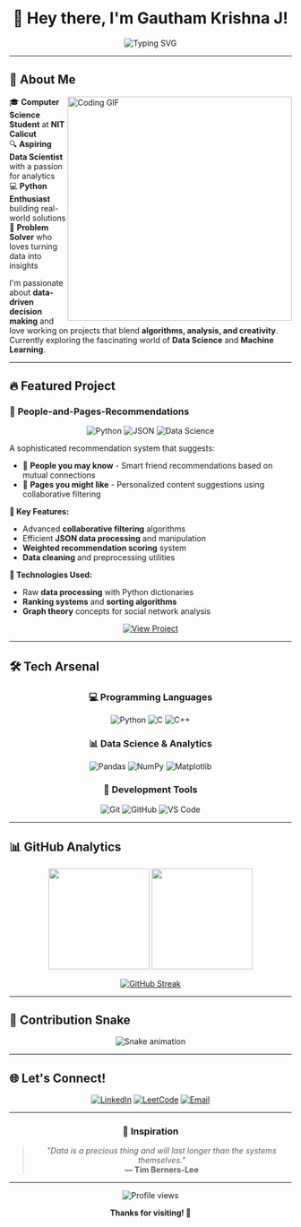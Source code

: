 <div align="center">
  
# 👋 Hey there, I'm **Gautham Krishna J**!

<img src="https://readme-typing-svg.herokuapp.com?font=Fira+Code&size=22&duration=3000&pause=1000&color=36BCF7&center=true&vCenter=true&width=600&lines=CS+Undergrad+at+NIT+Calicut;Aspiring+Data+Scientist;Passionate+Python+Developer;Data-Driven+Problem+Solver" alt="Typing SVG" />

</div>

---

## 🌟 About Me

<img align="right" alt="Coding GIF" width="400" src="https://media.giphy.com/media/qgQUggAC3Pfv687qPC/giphy.gif">

🎓 **Computer Science Student** at **NIT Calicut**  
🔍 **Aspiring Data Scientist** with a passion for analytics  
💻 **Python Enthusiast** building real-world solutions  
🧠 **Problem Solver** who loves turning data into insights  

I'm passionate about **data-driven decision making** and love working on projects that blend **algorithms, analysis, and creativity**. Currently exploring the fascinating world of **Data Science** and **Machine Learning**.

---

## 🔥 Featured Project

### 🧩 **People-and-Pages-Recommendations**

<div align="center">
  <img src="https://img.shields.io/badge/Python-3776AB?style=for-the-badge&logo=python&logoColor=white" alt="Python"/>
  <img src="https://img.shields.io/badge/JSON-000000?style=for-the-badge&logo=json&logoColor=white" alt="JSON"/>
  <img src="https://img.shields.io/badge/Data_Science-FF6F00?style=for-the-badge&logo=databricks&logoColor=white" alt="Data Science"/>
</div>

A sophisticated recommendation system that suggests:
- 👥 **People you may know** - Smart friend recommendations based on mutual connections
- 📄 **Pages you might like** - Personalized content suggestions using collaborative filtering

**🎯 Key Features:**
- Advanced **collaborative filtering** algorithms
- Efficient **JSON data processing** and manipulation
- **Weighted recommendation scoring** system
- **Data cleaning** and preprocessing utilities

**🔧 Technologies Used:**
- Raw **data processing** with Python dictionaries
- **Ranking systems** and **sorting algorithms**
- **Graph theory** concepts for social network analysis

<div align="center">
  
[![View Project](https://img.shields.io/badge/🚀%20View%20Project-GitHub-black?style=for-the-badge&logo=github)](https://github.com/gauthamburg/People-and-Pages-Recommendations)

</div>

---

## 🛠️ **Tech Arsenal**

<div align="center">

### 💻 **Programming Languages**
![Python](https://img.shields.io/badge/Python-3776AB?style=for-the-badge&logo=python&logoColor=white)
![C](https://img.shields.io/badge/C-00599C?style=for-the-badge&logo=c&logoColor=white)
![C++](https://img.shields.io/badge/C++-00599C?style=for-the-badge&logo=cplusplus&logoColor=white)

### 📊 **Data Science & Analytics**
![Pandas](https://img.shields.io/badge/Pandas-150458?style=for-the-badge&logo=pandas&logoColor=white)
![NumPy](https://img.shields.io/badge/NumPy-013243?style=for-the-badge&logo=numpy&logoColor=white)
![Matplotlib](https://img.shields.io/badge/Matplotlib-11557c?style=for-the-badge&logo=python&logoColor=white)

### 🔧 **Development Tools**
![Git](https://img.shields.io/badge/Git-F05032?style=for-the-badge&logo=git&logoColor=white)
![GitHub](https://img.shields.io/badge/GitHub-181717?style=for-the-badge&logo=github&logoColor=white)
![VS Code](https://img.shields.io/badge/VS_Code-007ACC?style=for-the-badge&logo=visualstudiocode&logoColor=white)

</div>

---

## 📊 **GitHub Analytics**

<div align="center">
  
<img height="180em" src="https://github-readme-stats.vercel.app/api?username=gauthamburg&show_icons=true&theme=tokyonight&include_all_commits=true&count_private=true"/>
<img height="180em" src="https://github-readme-stats.vercel.app/api/top-langs/?username=gauthamburg&layout=compact&langs_count=8&theme=tokyonight"/>

</div>

<div align="center">
  
[![GitHub Streak](https://github-readme-streak-stats.herokuapp.com/?user=gauthamburg&theme=tokyonight)](https://git.io/streak-stats)

</div>

---

## 🐍 **Contribution Snake**

<div align="center">
  
![Snake animation](https://github.com/gauthamburg/gauthamburg/blob/output/github-contribution-grid-snake.svg)

</div>

---

## 🌐 **Let's Connect!**

<div align="center">
  
[![LinkedIn](https://img.shields.io/badge/LinkedIn-0077B5?style=for-the-badge&logo=linkedin&logoColor=white)](https://www.linkedin.com/in/gautham-krishna-j-474033285/)
[![LeetCode](https://img.shields.io/badge/LeetCode-FFA116?style=for-the-badge&logo=leetcode&logoColor=black)](https://leetcode.com/gtkrj/)
[![Email](https://img.shields.io/badge/Email-D14836?style=for-the-badge&logo=gmail&logoColor=white)](mailto:gauthamkrishnajkdply@gmail.com)

</div>

---

<div align="center">
  
### 💭 **Inspiration**

> *"Data is a precious thing and will last longer than the systems themselves."*  
> **— Tim Berners-Lee**

---

<img src="https://komarev.com/ghpvc/?username=gauthamburg&color=brightgreen&style=flat-square" alt="Profile views" />

**Thanks for visiting! 🚀**

</div>
